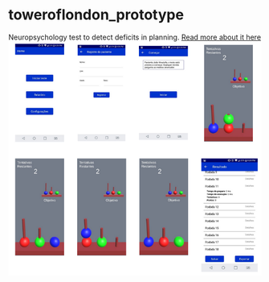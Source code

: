 # toweroflondon_prototype
Neuropsychology test to detect deficits in planning. [Read more about it here](https://en.wikipedia.org/wiki/Tower_of_London_test)
![Image of Prototype working](https://raw.githubusercontent.com/Moutella/toweroflondon_prototype/master/prototype.png)
